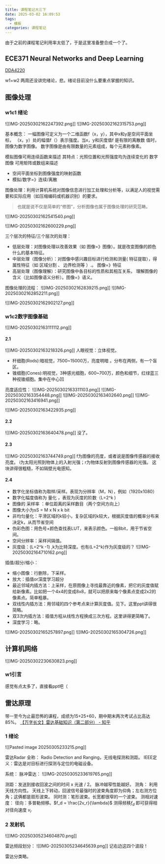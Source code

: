 ```yaml
---
title: 课程笔记大三下
date: 2025-03-02 16:09:53
tags:
  - 模板
categories: 课程笔记
---
```

由于之前的课程笔记利用率太低了，于是这里准备整合成一个了。

## ECE371 Neural Networks and Deep Learning
[DDA4220](http://zhangruimao.site/ECE371.html)

w1+w2 两周还没讲完绪论，悲。绪论目前没什么要重点掌握的知识。

## 图像处理
### w1c1 绪论
![[IMG-20250302162247392.png]]
![[IMG-20250302162315753.png]]

基本概念：
一幅图像可定义为一个二维函数f（x，y），其中x和y是空间平面坐标， （x，y）处的幅值f（）表示强度。当x，y和灰度值f 是有限的离散数 值时，图像为数字图像。
数字图像是由有限数量的元素组成，每个元素称像素。

模拟图像可用连续函数来描述 其特点：光照位置和光照强度均为连续变化的
数字图像 可用矩阵或数组来描述
- 空间平面坐标到图像强度的映射函数
- 模拟/数字=》连续/离散

图像处理：利用计算机系统对图像信息进行加工处理和分析等，以满足人的视觉需要和实际应用（如压缩编码或机器识别）的要求。
> 也就是说不仅是简单的“修图”，分析图像也属于图像处理的研究范畴。

![[IMG-20250302162541540.png]]

![[IMG-20250302162600229.png]]

三个层次的特征/三个层次的处理：
- 低层处理：对图像处理以改善效果（如 图像=》图像）。就是改变图像的颜色什么的基本特征。
- 中层处理（图像分析）：对图像中感兴趣目标进行检测和测量( 特征提取），得属性特征（如 区域分割 、 边界检测等 ）.。 图像=》特征
- 高层处理（图像理解）：研究图像中各目标的性质和其相互关系， 理解图像的含义（比如图像语义分析）。图像=》语义。

图像处理的流程：
![[IMG-20250302162839215.png]]
![[IMG-20250302162852211.png]]

![[IMG-20250302162902127.png]]

### w1c2数字图像基础
![[IMG-20250302163111112.png]]
#### 2.1
![[IMG-20250302163218326.png]]
人眼视觉：立体视觉。
- 杆细胞(Rods):暗视觉，7500~15000万，亮度明暗 。分布在两侧，有一个盲区。
- 锥细胞(Cones):明视觉，3种感光细胞，600~700万，颜色和细节，红绿蓝三种视锥细胞。集中在中心凹

亮度适应性：
![[IMG-20250302163311103.png]]
![[IMG-20250302163354448.png]]
![[IMG-20250302163402640.png]]
![[IMG-20250302163416941.png]]

![[IMG-20250302163422935.png]]
#### 2.2
![[IMG-20250302163640478.png]]
没了。

#### 2.3
![[IMG-20250302163744749.png]]
f为图像的亮度，或者说是图像传感器的接收亮度。
i为太阳光照到物体上的入射光强；r为物体反射到图像传感器的光强。
这块讲得很粗糙，不如隔壁光电感知。

#### 2.4
- 数字化坐标值称为取样/采样。表现为分辨率（M，N），例如（1920x1080）
- 数字化幅度值称为 量化 ，表现为灰度的阶数（L=2^k )
- 图像的 采样率 ：单位距离的采样数目（两个空间方向上）
- 图像大小为sS = M x N x k bit
- 非均匀量化：平滑区域的k较小，复杂区域的k较大，根据灰度值的概率分布来决定k，从而节省空间
- 伪彩色图：用色号+颜色查找表LUT，来表示颜色。一般8bit，用于节省空间。
- 空间分辨率：采样间隔值。
- 灰度级：(L=2^k -1) ,k为比特深度。也有(L=2^k)作为灰度级的？
![[IMG-20250302164710162.png]]

插值/超分/缩小：
- 缩小图像：行删除，下采样。
- 放大：插值or深度学习超分
- 最近邻域内插方法：上采样，在原图像上寻找最靠近的像素，把它的灰度值赋给新像素。比如把一个4x4的变成8x8，就可以把原来每个像素点变成2x2的像素点。简单粗暴。
- 双线性内插方法：用邻域的四个参考点来计算灰度值。见下。这里ppt讲得很简略。
- 双3次内插方法：插值方程从线性方程换成三次方程。这里讲得更简略了。
- 深度学习：略。

![[IMG-20250302165257897.png]]
![[IMG-20250302165304726.png]]


## 计算机网络
![[IMG-20250302230630823.png]]
### w1引言
感觉有点太多了，直接看ppt吧（

## 雷达原理
带一至今为止最恐怖的课程，成绩为15+25+60，期中期末两次考试占比高达85%。
[【万字长文】雷达基础知识（第二部分） - 知乎](https://zhuanlan.zhihu.com/p/677135205)
### 1 绪论
![[Pasted image 20250305233215.png]]

雷达Radar 全称： Radio Detection and Ranging，无线电探测和测距。
IEEE定义：雷达是对目标进行探测与定位的电磁设备。

系统：
脉冲雷达：
![[IMG-20250305233619765.png]]

测距：发送到接收回波之间的时间 x 光速 / 2。 脉冲越窄性能越好。
测角： 利用天线方向性。
天线上下转动，回波信号最强时的波束角度即为仰角；左右测方位角；这俩都是扇形波束。
同时测：笔形波束。长宽都很窄的一个波束。
测相对速度：
径向：多普勒频移。$f_d = \frac{2v_r}{\lambda}$ 测得频移$f_d$ 即可获得相对径向速度 $v_r$

### 2 发射机
![[IMG-20250305234604870.png]]

雷达频段划分：
![[IMG-20250305234645639.png]]
记右边这四个波段！

雷达分类略。

